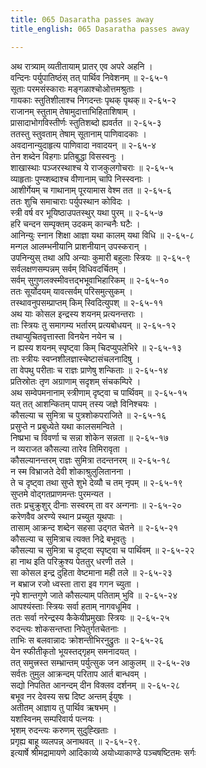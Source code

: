 ```yaml
---
title: 065 Dasaratha passes away
title_english: 065 Dasaratha passes away

---
```


<div class="audioEmbed"  caption="श्रीराम-हरिसीताराममूर्ति-घनपाठिभ्यां वचनम्" src="https://archive.org/download/Ramayana-recitation-Sriram-harisItArAmamUrti-Ghanapaati-v2/Kanda_2/Kanda_2_AYK-065-Anthaha_Purashokaha.mp3"></div>

अथ रात्र्याम् व्यतीतायाम् प्रातर् एव अपरे अहनि ।  
वन्दिनः पर्युपातिष्ठंस् तत् पार्थिव निवेशनम् ॥ २-६५-१  
सूताः परमसंस्काराः मङ्गळाश्चोओत्तमश्रुताः ।  
गायकाः स्तुतिशीलाश्च निगदन्तः पृथक् पृथक्॥ २-६५-२  
राजानम् स्तुताम् तेषामुदात्ताभिहिताशिषाम् ।  
प्रासादाभोगविस्तीर्णः स्तुतिशब्दो ह्यवर्तत ॥ २-६५-३  
ततस्तु स्तुवताम् तेषाम् सूतानाम् पाणिवादकाः ।  
अवदानान्युदाहृत्य पाणिवादा नवादयन् ॥ २-६५-४  
तेन शब्देन विहगाः प्रतिबुद्धा विसस्वनुः ।  
शाखास्थाः पञ्जरस्थाश्च ये राजकुलगोचराः ॥ २-६५-५  
व्याहृताः पुण्य्शब्दाश्च वीणानाम् चापि निस्स्वनाः ।  
आशीर्गेयम् च गाथानाम् पूरयामास वेश्म तत ॥ २-६५-६  
ततः शुचि समाचाराः पर्युपस्थान कोविदः ।  
स्त्री वर्ष वर भूयिष्ठाउपतस्थुर् यथा पुरम् ॥ २-६५-७  
हरि चन्दन सम्पृक्तम् उदकम् कान्चनैः घटैः ।  
आनिन्युः स्नान शिक्षा आज्ञा यथा कालम् यथा विधि ॥ २-६५-८  
मन्गल आलम्भनीयानि प्राशनीयान् उपस्करान् ।  
उपनिन्युस् तथा अपि अन्याः कुमारी बहुलाः स्त्रियः ॥ २-६५-९  
सर्वलक्षणसम्पन्नम् सर्वम् विधिवदर्चितम् ।  
सर्वम् सुगुणलक्स्मीवत्तद्भभूवाभिहारिकम् ॥ २-६५-१०  
ततः सूर्योदयम् यावत्सर्वम् परिसमुत्सुकम् ।  
तस्थावनुपसम्प्राप्तम् किम् स्विदित्युपश् ॥ २-६५-११  
अथ याः कोसल इन्द्रस्य शयनम् प्रत्यनन्तराः ।  
ताः स्त्रियः तु समागम्य भर्तारम् प्रत्यबोधयन् ॥ २-६५-१२  
तथाप्युचितवृत्तास्ता विनयेन नयेन च ।  
न ह्यस्य शयनम् स्पृष्ट्वा किम् चिदप्युपलेभिरे ॥ २-६५-१३  
ताः स्त्रीयः स्वप्नशीलज्ञास्चेष्टासंचलनादिषु ।  
ता वेपथु परीताः च राज्ञः प्राणेषु शन्किताः ॥ २-६५-१४  
प्रतिस्रोतः तृण अग्राणाम् सदृशम् संचकम्पिरे ।  
अथ सम्वेपमनानाम् स्त्रीणाम् दृष्ट्वा च पार्थिवम् ॥ २-६५-१५  
यत् तत् आशन्कितम् पापम् तस्य जज्ञे विनिश्चयः ।  
कौसल्या च सुमित्रा च पुत्रशोकपराजिते ॥ २-६५-१६  
प्रसुप्ते न प्रबुध्येते यथा कालसमन्विते ।  
निष्प्रभा च विवर्णा च सन्ना शोकेन सन्नता ॥ २-६५-१७  
न व्यराजत कौसल्या तारेव तिमिरावृता ।  
कौसल्यानन्तरम् राज्ञः सुमित्रा तदन्तनरम् ॥ २-६५-१८  
न स्म विभ्राजते देवी शोकाश्रुलुलितानना ।  
ते च दृष्ट्वा तथा सुप्ते शुभे देव्यौ च तम् नृपम् ॥ २-६५-१९  
सुप्तमे वोद्गतप्राणमन्तः पुरमन्यत ।  
ततः प्रचुक्रुशुर् दीनाः सस्वरम् ता वर अन्गनाः ॥ २-६५-२०  
करेणवैव अरण्ये स्थान प्रच्युत यूथपाः ।  
तासाम् आक्रन्द शब्देन सहसा उद्गत चेतने ॥ २-६५-२१  
कौसल्या च सुमित्राच त्यक्त निद्रे बभूवतुः ।  
कौसल्या च सुमित्रा च दृष्ट्वा स्पृष्ट्वा च पार्थिवम् ॥ २-६५-२२  
हा नाथ इति परिक्रुश्य पेततुर् धरणी तले ।  
सा कोसल इन्द्र दुहिता वेष्टमाना मही तले ॥ २-६५-२३  
न बभ्राज रजो ध्वस्ता तारा इव गगन च्युता ।  
नृपे शान्तगुणे जाते कौसल्याम् पतिताम् भुवि ॥ २-६५-२४  
आपश्यंस्ताः स्त्रियः सर्वा हताम् नागवधूमिव ।  
ततः सर्वा नरेन्द्रस्य कैकेयीप्रमुखाः स्त्रियः ॥ २-६५-२५  
रुदन्त्यः शोकसन्तप्ता निपेतुर्गतचेतनाः ।  
ताभिः स बलवान्नादः क्रोशन्तीभिरनुद्रुतः ॥ २-६५-२६  
येन स्फीतीकृतो भूयस्तद्गृहम् समनादयत् ।  
तत् समुत्त्रस्त सम्भ्रान्तम् पर्युत्सुक जन आकुलम् ॥ २-६५-२७  
सर्वतः तुमुल आक्रन्दम् परिताप आर्त बान्धवम् ।  
सद्यो निपतित आनन्दम् दीन विक्लव दर्शनम् ॥ २-६५-२८  
बभूव नर देवस्य सद्म दिष्ट अन्तम् ईयुषः ।  
अतीतम् आज्ञाय तु पार्थिव ऋषभम् ।  
यशस्विनम् सम्परिवार्य पत्नयः ।  
भृशम् रुदन्त्यः करुणम् सुदुह्खिताः ।  
प्रगृह्य बाहू व्यलपन्न् अनाथवत् ॥ २-६५-२९.  
इत्यार्षे श्रीमद्रामायणे आदिकाव्ये अयोध्याकाण्डे पञ्चषष्टितमः सर्गः